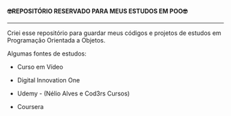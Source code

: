 #### :nerd_face:REPOSITÓRIO RESERVADO PARA MEUS ESTUDOS EM POO:nerd_face:

------

Criei esse repositório para guardar meus códigos e projetos de estudos em Programação Orientada a Objetos.

Algumas fontes de estudos:

- Curso em Vídeo

- Digital Innovation One

- Udemy - (Nélio Alves e Cod3rs Cursos)

- Coursera

  

